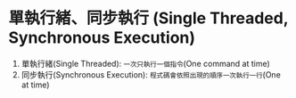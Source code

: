 # 單執行緒、同步執行 (Single Threaded, Synchronous Execution)

1. 單執行緒(Single Threaded): `一次只執行一個指令`(One command at time)
2. 同步執行(Synchronous Execution): `程式碼會依照出現的順序一次執行一行`(One at time)